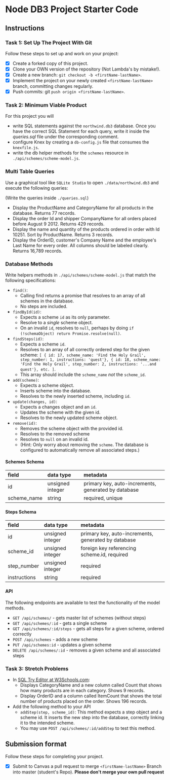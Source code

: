 # Node DB3 Project Starter Code

## Instructions

### Task 1: Set Up The Project With Git

Follow these steps to set up and work on your project:

-   [x] Create a forked copy of this project.
-   [x] Clone your OWN version of the repository (Not Lambda's by mistake!).
-   [x] Create a new branch: `git checkout -b <firstName-lastName>`.
-   [x] Implement the project on your newly created `<firstName-lastName>` branch, committing changes regularly.
-   [x] Push commits: git `push origin <firstName-lastName>`.

### Task 2: Minimum Viable Product

For this project you will

-   write SQL statements against the `northwind.db3` database. Once you have the correct SQL Statement for each query, write it inside the _queries.sql_ file under the corresponding comment.
-   configure Knex by creating a `db-config.js` file that consumes the `knexfile.js`.
-   write the db helper methods for the `schemes` resource in `./api/schemes/scheme-model.js`.

### Multi Table Queries

Use a graphical tool like `SQLite Studio` to open `./data/northwind.db3` and execute the following queries:

(Write the queries inside `./queries.sql`)

-   Display the ProductName and CategoryName for all products in the database. Returns 77 records.
-   Display the order Id and shipper CompanyName for all orders placed before August 9 2012. Returns 429 records.
-   Display the name and quantity of the products ordered in order with Id 10251. Sort by ProductName. Returns 3 records.
-   Display the OrderID, customer's Company Name and the employee's Last Name for every order. All columns should be labeled clearly. Returns 16,789 records.

### Database Methods

Write helpers methods in `./api/schemes/scheme-model.js` that match the following specifications:

-   `find()`:
    -   Calling find returns a promise that resolves to an array of all schemes in the database.
    -   No steps are included.
-   `findById(id)`:
    -   Expects a scheme `id` as its only parameter.
    -   Resolve to a _single_ scheme object.
    -   On an invalid `id`, resolves to `null`, perhaps by doing `if (!schemaObject) return Promise.resolve(null)`.
-   `findSteps(id)`:
    -   Expects a scheme `id`.
    -   Resolves to an array of all correctly ordered step for the given scheme: `[ { id: 17, scheme_name: 'Find the Holy Grail', step_number: 1, instructions: 'quest'}, { id: 18, scheme_name: 'Find the Holy Grail', step_number: 2, instructions: '...and quest'}, etc. ]`.
    -   This array should include the `scheme_name` _not_ the `scheme_id`.
-   `add(scheme)`:
    -   Expects a scheme object.
    -   Inserts scheme into the database.
    -   Resolves to the newly inserted scheme, including `id`.
-   `update(changes, id)`:
    -   Expects a changes object and an `id`.
    -   Updates the scheme with the given id.
    -   Resolves to the newly updated scheme object.
-   `remove(id)`:
    -   Removes the scheme object with the provided id.
    -   Resolves to the removed scheme
    -   Resolves to `null` on an invalid id.
    -   (Hint: Only worry about removing the `scheme`. The database is configured to automatically remove all associated steps.)

#### Schemes Schema

| field       | data type        | metadata                                            |
| :---------- | :--------------- | :-------------------------------------------------- |
| id          | unsigned integer | primary key, auto-increments, generated by database |
| scheme_name | string           | required, unique                                    |

#### Steps Schema

| field        | data type        | metadata                                            |
| :----------- | :--------------- | :-------------------------------------------------- |
| id           | unsigned integer | primary key, auto-increments, generated by database |
| scheme_id    | unsigned integer | foreign key referencing scheme.id, required         |
| step_number  | unsigned integer | required                                            |
| instructions | string           | required                                            |

#### API

The following endpoints are available to test the functionality of the model methods.

-   `GET /api/schemes/` - gets master list of schemes (without steps)
-   `GET /api/schemes/:id` - gets a single scheme
-   `GET /api/schemes/:id/steps` - gets all steps for a given scheme, ordered correctly
-   `POST /api/schemes` - adds a new scheme
-   `PUT /api/schemes:id` - updates a given scheme
-   `DELETE /api/schemes/:id` - removes a given scheme and all associated steps

### Task 3: Stretch Problems

-   In [SQL Try Editor at W3Schools.com](https://www.w3schools.com/Sql/tryit.asp?filename=trysql_select_top):
    -   Displays CategoryName and a new column called Count that shows how many products are in each category. Shows 9 records.
    -   Display OrderID and a column called ItemCount that shows the total number of products placed on the order. Shows 196 records.
-   Add the following method to your API
    -   `addStep(step, scheme_id)`: This method expects a step object and a scheme id. It inserts the new step into the database, correctly linking it to the intended scheme.
    -   You may use `POST /api/schemes/:id/addStep` to test this method.

## Submission format

Follow these steps for completing your project.

-   [x] Submit to Canvas a pull request to merge `<firstName-lastName>` Branch into master (student's Repo). **Please don't merge your own pull request**
